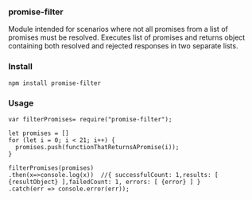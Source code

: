 ### promise-filter
Module intended for scenarios where not all promises from a list of promises must be resolved. Executes list of promises and returns object containing both resolved and rejected responses in two separate lists.

### Install
`npm install promise-filter`

### Usage

```
var filterPromises= require("promise-filter");

let promises = []
for (let i = 0; i < 21; i++) {
  promises.push(functionThatReturnsAPromise(i));
}

filterPromises(promises)
.then(x=>console.log(x))  //{ successfulCount: 1,results: [ {resultObject} ],failedCount: 1, errors: [ {error} ] }
.catch(err => console.error(err));  
```